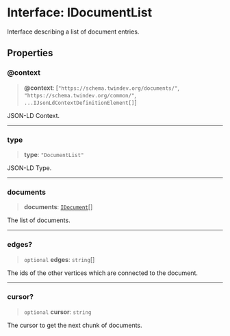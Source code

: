 # Interface: IDocumentList

Interface describing a list of document entries.

## Properties

### @context

> **@context**: \[`"https://schema.twindev.org/documents/"`, `"https://schema.twindev.org/common/"`, `...IJsonLdContextDefinitionElement[]`\]

JSON-LD Context.

***

### type

> **type**: `"DocumentList"`

JSON-LD Type.

***

### documents

> **documents**: [`IDocument`](IDocument.md)[]

The list of documents.

***

### edges?

> `optional` **edges**: `string`[]

The ids of the other vertices which are connected to the document.

***

### cursor?

> `optional` **cursor**: `string`

The cursor to get the next chunk of documents.
